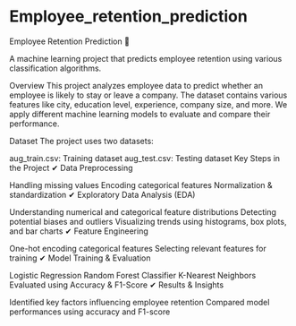 # Employee_retention_prediction
Employee Retention Prediction 🚀

A machine learning project that predicts employee retention using various classification algorithms.

Overview
This project analyzes employee data to predict whether an employee is likely to stay or leave a company. The dataset contains various features like city, education level, experience, company size, and more. We apply different machine learning models to evaluate and compare their performance.

Dataset
The project uses two datasets:

aug_train.csv: Training dataset
aug_test.csv: Testing dataset
Key Steps in the Project
✔ Data Preprocessing

Handling missing values
Encoding categorical features
Normalization & standardization
✔ Exploratory Data Analysis (EDA)

Understanding numerical and categorical feature distributions
Detecting potential biases and outliers
Visualizing trends using histograms, box plots, and bar charts
✔ Feature Engineering

One-hot encoding categorical features
Selecting relevant features for training
✔ Model Training & Evaluation

Logistic Regression
Random Forest Classifier
K-Nearest Neighbors
Evaluated using Accuracy & F1-Score
✔ Results & Insights

Identified key factors influencing employee retention
Compared model performances using accuracy and F1-score
